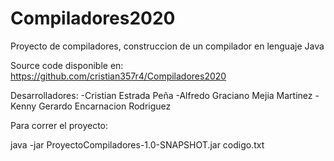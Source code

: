 # Compiladores2020

Proyecto de compiladores, construccion de un compilador en lenguaje Java

Source code disponible en: https://github.com/cristian357r4/Compiladores2020

Desarrolladores:
-Cristian Estrada Peña
-Alfredo Graciano Mejia Martinez
-Kenny Gerardo Encarnacion Rodriguez

Para correr el proyecto:

java -jar ProyectoCompiladores-1.0-SNAPSHOT.jar codigo.txt

